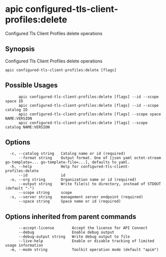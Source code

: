 # apic configured-tls-client-profiles:delete

Configured Tls Client Profiles delete operations

## Synopsis

Configured Tls Client Profiles delete operations

```
apic configured-tls-client-profiles:delete [flags]
```

## Possible Usages

```
      apic configured-tls-client-profiles:delete [flags] --id --scope space ID
      apic configured-tls-client-profiles:delete [flags] --id --scope catalog ID
      apic configured-tls-client-profiles:delete [flags] --scope space NAME:VERSION
      apic configured-tls-client-profiles:delete [flags] --scope catalog NAME:VERSION
```

## Options

```
  -c, --catalog string   Catalog name or id (required)
      --format string    Output format. One of [json yaml octet-stream go-template=... go-template-file=...], defaults to yaml.
  -h, --help             Help for configured-tls-client-profiles:delete
      --id               id
  -o, --org string       Organization name or id (required)
      --output string    Write file(s) to directory, instead of STDOUT (default "-")
      --scope string     scope
  -s, --server string    management server endpoint (required)
      --space string     Space name or id (required)
```

## Options inherited from parent commands

```
      --accept-license        Accept the license for API Connect
      --debug                 Enable debug output
      --debug-output string   Write debug output to file
      --live-help             Enable or disable tracking of limited usage information
  -m, --mode string           Toolkit operation mode (default "apim")
```
